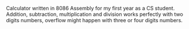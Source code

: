 Calculator written in 8086 Assembly for my first year as a CS student.
Addition, subtraction, multiplication and division works perfectly with two digits numbers, overflow might happen with three or four digits numbers.
